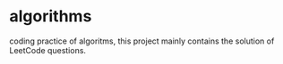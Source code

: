 # algorithms
coding practice of algoritms,  this project mainly contains the solution of LeetCode questions.
